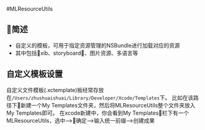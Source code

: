 #MLResourceUtils
## 简述
- 自定义的模板，可用于指定资源管理的NSBundle进行加载对应的资源
- 其中包括xib、storyboard、图片资源、多语言等

## 自定义模板设置
自定义文件模板(.xctemplate)板经常存放在`/Users/zhushuaishuai/Library/Developer/Xcode/Templates`下。
比如在该路径下新建一个My Templates文件夹，然后将MLResourceUtils整个文件夹放入My Templates即可。
在xcode新建中，你会看到My Templates栏下有一个MLResourceUtils，选中-->确定-->输入统一前缀-->创建成果


